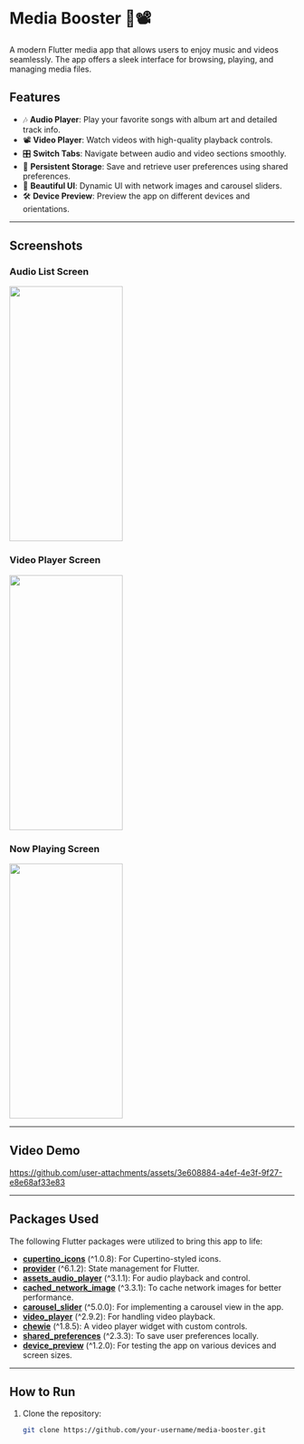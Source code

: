 # Media Booster 🎵📽️

A modern Flutter media app that allows users to enjoy music and videos seamlessly. The app offers a sleek interface for browsing, playing, and managing media files. 

## Features
- 🎶 **Audio Player**: Play your favorite songs with album art and detailed track info.
- 📽️ **Video Player**: Watch videos with high-quality playback controls.
- 🎛️ **Switch Tabs**: Navigate between audio and video sections smoothly.
- 💾 **Persistent Storage**: Save and retrieve user preferences using shared preferences.
- 🌟 **Beautiful UI**: Dynamic UI with network images and carousel sliders.
- 🛠️ **Device Preview**: Preview the app on different devices and orientations.

---

## Screenshots
### Audio List Screen
<img src="https://github.com/user-attachments/assets/6a3bc76c-15fc-464c-8596-7365f4ab6e3b" width="200" height="450">

### Video Player Screen
<img src="https://github.com/user-attachments/assets/3fe231ea-4b58-4c6d-933c-c66aae25c9ad" width="200" height="450">

### Now Playing Screen
<img src="https://github.com/user-attachments/assets/030d9384-5e34-49db-8b1b-4acb2e02a2e1" width="200" height="450">

---

## Video Demo
https://github.com/user-attachments/assets/3e608884-a4ef-4e3f-9f27-e8e68af33e83

---

## Packages Used
The following Flutter packages were utilized to bring this app to life:
- [**cupertino_icons**](https://pub.dev/packages/cupertino_icons) (^1.0.8): For Cupertino-styled icons.
- [**provider**](https://pub.dev/packages/provider) (^6.1.2): State management for Flutter.
- [**assets_audio_player**](https://pub.dev/packages/assets_audio_player) (^3.1.1): For audio playback and control.
- [**cached_network_image**](https://pub.dev/packages/cached_network_image) (^3.3.1): To cache network images for better performance.
- [**carousel_slider**](https://pub.dev/packages/carousel_slider) (^5.0.0): For implementing a carousel view in the app.
- [**video_player**](https://pub.dev/packages/video_player) (^2.9.2): For handling video playback.
- [**chewie**](https://pub.dev/packages/chewie) (^1.8.5): A video player widget with custom controls.
- [**shared_preferences**](https://pub.dev/packages/shared_preferences) (^2.3.3): To save user preferences locally.
- [**device_preview**](https://pub.dev/packages/device_preview) (^1.2.0): For testing the app on various devices and screen sizes.

---

## How to Run
1. Clone the repository:
   ```bash
   git clone https://github.com/your-username/media-booster.git


